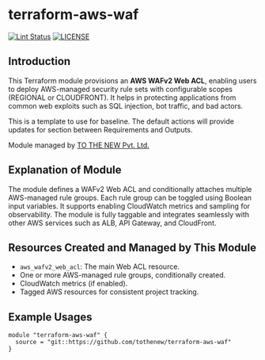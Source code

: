 # terraform-aws-waf

[![Lint Status](https://github.com/tothenew/terraform-aws-waf/workflows/Lint/badge.svg)](https://github.com/tothenew/terraform-aws-waf/actions)
[![LICENSE](https://img.shields.io/github/license/tothenew/terraform-aws-waf)](https://github.com/tothenew/terraform-aws-waf/blob/master/LICENSE)

## Introduction

This Terraform module provisions an **AWS WAFv2 Web ACL**, enabling users to deploy AWS-managed security rule sets with configurable scopes (REGIONAL or CLOUDFRONT). It helps in protecting applications from common web exploits such as SQL injection, bot traffic, and bad actors.

This is a template to use for baseline. The default actions will provide updates for section between Requirements and Outputs.

Module managed by [TO THE NEW Pvt. Ltd.](https://github.com/tothenew)

## Explanation of Module

The module defines a WAFv2 Web ACL and conditionally attaches multiple AWS-managed rule groups. Each rule group can be toggled using Boolean input variables. It supports enabling CloudWatch metrics and sampling for observability. The module is fully taggable and integrates seamlessly with other AWS services such as ALB, API Gateway, and CloudFront.


## Resources Created and Managed by This Module

- `aws_wafv2_web_acl`: The main Web ACL resource.
- One or more AWS-managed rule groups, conditionally created.
- CloudWatch metrics (if enabled).
- Tagged AWS resources for consistent project tracking.

## Example Usages

```hcl
module "terraform-aws-waf" {
  source = "git::https://github.com/tothenew/terraform-aws-waf"
}
